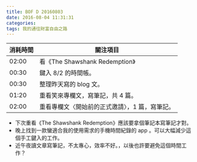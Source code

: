 ```yaml
---
title: BOF D 20160803
date: 2016-08-04 11:31:31
categories: 
tags: 我的通往財富自由之路
---
```


消耗時間 | 關注項目
-------- | --------
02:00 | 看《The Shawshank Redemption》
00:30 | 鍵入 8/2 的時間帳。
00:30 | 整理昨天寫的 blog 文。
01:20 | 重看笑來專欄文，寫筆記，共 4 篇。
02:00 | 重看專欄文〈開始前的正式邀請〉，1 篇，寫筆記。


- 下次重看《The Shawshank Redemption》應該要拿個筆記本寫筆記才對。
- 晚上找到一款蠻適合我的使用需求的手機時間紀錄的 app 。可以大幅減少這個手工鍵入的工作。
- 近午夜讀文章寫筆記，不太專心，效率不好。，以後也許要避免這個時間工作？
